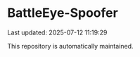 # BattleEye-Spoofer

Last updated: 2025-07-12 11:19:29

This repository is automatically maintained.
